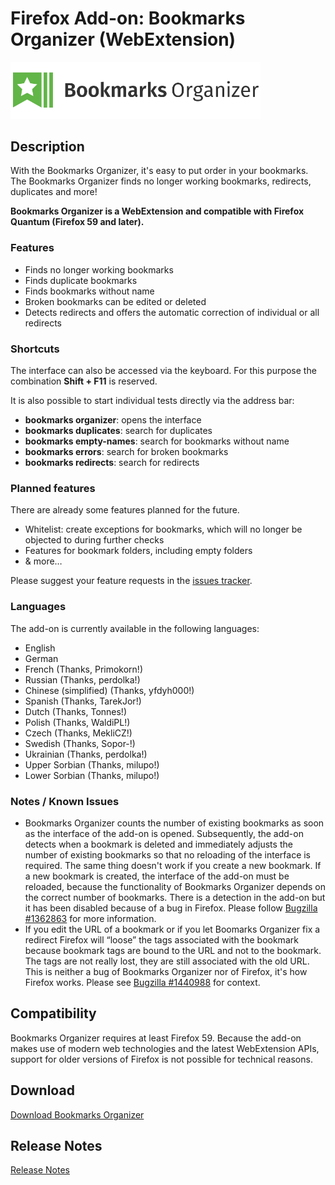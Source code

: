 # Firefox Add-on: Bookmarks Organizer (WebExtension)

<img src="src/images/logo-large.png" alt="Logo" width="400" border="0" />

## Description

With the Bookmarks Organizer, it's easy to put order in your bookmarks. The Bookmarks Organizer finds no longer working
bookmarks, redirects, duplicates and more!

**Bookmarks Organizer is a WebExtension and compatible with Firefox Quantum (Firefox 59 and later).**

### Features

- Finds no longer working bookmarks
- Finds duplicate bookmarks
- Finds bookmarks without name
- Broken bookmarks can be edited or deleted
- Detects redirects and offers the automatic correction of individual or all redirects

### Shortcuts

The interface can also be accessed via the keyboard. For this purpose the combination **Shift + F11** is reserved.

It is also possible to start individual tests directly via the address bar:

- **bookmarks organizer**: opens the interface
- **bookmarks duplicates**: search for duplicates
- **bookmarks empty-names**: search for bookmarks without name
- **bookmarks errors**: search for broken bookmarks
- **bookmarks redirects**: search for redirects

### Planned features

There are already some features planned for the future.

- Whitelist: create exceptions for bookmarks, which will no longer be objected to during further checks
- Features for bookmark folders, including empty folders
- & more…

Please suggest your feature requests in the [issues tracker](https://github.com/cadeyrn/bookmarks-organizer/issues).

### Languages

The add-on is currently available in the following languages:

- English
- German
- French (Thanks, Primokorn!)
- Russian (Thanks, perdolka!)
- Chinese (simplified) (Thanks, yfdyh000!)
- Spanish (Thanks, TarekJor!)
- Dutch (Thanks, Tonnes!)
- Polish (Thanks, WaldiPL!)
- Czech (Thanks, MekliCZ!)
- Swedish (Thanks, Sopor-!)
- Ukrainian (Thanks, perdolka!)
- Upper Sorbian (Thanks, milupo!)
- Lower Sorbian (Thanks, milupo!)

### Notes / Known Issues

- Bookmarks Organizer  counts the number of existing bookmarks as soon as the interface of the add-on is opened. Subsequently,
  the add-on detects when a bookmark is deleted and immediately adjusts the number of existing bookmarks so that no reloading
  of the interface is required. The same thing doesn't work if you create a new bookmark. If a new bookmark is created, the
  interface of the add-on must be reloaded, because the functionality of Bookmarks Organizer depends on the correct number of
  bookmarks. There is a detection in the add-on but it has been disabled because of a bug in Firefox. Please follow
  [Bugzilla #1362863](https://bugzilla.mozilla.org/show_bug.cgi?id=1362863) for more information.
- If you edit the URL of a bookmark or if you let Boomarks Organizer fix a redirect Firefox will “loose” the tags associated
  with the bookmark because bookmark tags are bound to the URL and not to the bookmark. The tags are not really lost, they are
  still associated with the old URL. This is neither a bug of Bookmarks Organizer nor of Firefox, it's how Firefox works. Please
  see [Bugzilla #1440988](https://bugzilla.mozilla.org/show_bug.cgi?id=1440988#c2) for context.

## Compatibility

Bookmarks Organizer requires at least Firefox 59. Because the add-on makes use of modern web technologies and the latest
WebExtension APIs, support for older versions of Firefox is not possible for technical reasons.

## Download

[Download Bookmarks Organizer](https://addons.mozilla.org/en-US/firefox/addon/bookmarks-organizer/)

## Release Notes

[Release Notes](CHANGELOG.md "Release Notes")
